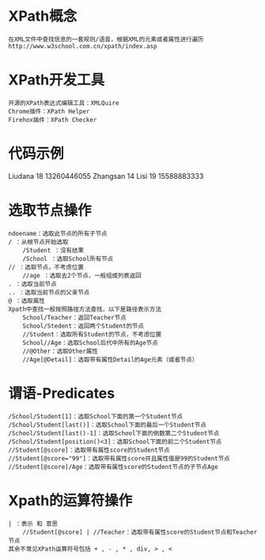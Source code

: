 # XPath概念
    在XML文件中查找信息的一套规则/语音，根据XML的元素或者属性进行遍历
    http://www.w3school.com.cn/xpath/index.asp
# XPath开发工具
    开源的XPath表达式编辑工具：XMLQuire
    Chrome插件：XPath Helper
    Firehox插件：XPath Checker
# 代码示例
<?xml version="1.0" encoding="utf-8" ?>
<School>
    <Teacher desc="PythonTeacher" score="good">
        <Name>Liudana</Name>
        <Age_1 Detail=" Age for year 2010">18</Age_1>
        <Mobile>13260446055</Mobile>
    </Teacher>
    <Student>
        <Name Other="他是班长">Zhangsan</Name>
        <Age Detail="The yongest boy in class">14</Age>
    </Student>
    <Student>
        <Name>Lisi</Name>
        <Age>19</Age>
        <Mobile>15588883333</Mobile>
    </Student>
    <!-- 这是注释的写法，双短横线格式写法 -->
</School>

# 选取节点操作
    ndoename：选取此节点的所有子节点
    / ：从根节点开始选取
        /Student ：没有结果
        /School ：选取School所有节点
    // ：选取节点，不考虑位置
        //age ：选取去2个节点，一般组成列表返回
    . ：选取当前节点    
    .. ：选取当前节点的父亲节点
    @ ：选取属性
    Xpath中查找一般按照路径方法查找，以下是路径表示方法
        School/Teacher：返回Teacher节点
        School/Stedent：返回两个Student的节点
        //Student：选取所有Student的节点，不考虑位置
        School//Age：选取School后代中所有的Age节点
        //@Other：选取Other属性
        //Age[@Detail]：选取带有属性Detail的Age元素（或者节点）
        
# 谓语-Predicates
    /School/Student[1]：选取School下面的第一个Student节点
    /School/Student[last()]：选取School下面的最后一个Student节点
    /School/Student[last()-1]：选取School下面的倒数第二个Student节点
    /School/Student[position()<3]：选取School下面的前二个Student节点
    //Student[@score]：选取带有属性score的Student节点
    //Student[@score="99"]：选取带有属性score并且属性值是99的Student节点
    //Student[@score]/Age：选取带有属性score的Student节点的子节点Age
    
# Xpath的运算符操作
    | ：表示 和 意思
        //Student[@score] | //Teacher：选取带有属性score的Student节点和Teacher节点
    其余不常见XPath运算符号包括 + , - , * , div, > , <
    
    
        
    
    
    
    
    
    
    
    


    



